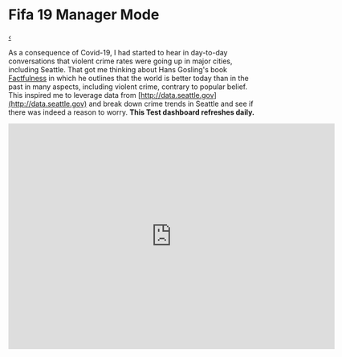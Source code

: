 <head>
<style>

.button {
  font-family : inherit;
  border: none;
  color: white;
  padding: 8px 16px;
  text-align: center;
  display: inline-block;
  transition-duration: 0.4s;
  cursor: pointer;
}

.button {
  background-color: #f2f2f2; 
  color: black; 
  border: 2px solid black;
}

.button:hover {
  background-color: #666666;
  color: white;
}


.previous {
  background-color: #f2f2f2;
  color: black;
  border: 0.5px solid black;

}

.round {
  border-radius: 50%;
}
</style>
</head>

# Fifa 19 Manager Mode

<a href="./" class="button previous round">&#8249;</a>

As a consequence of Covid-19, I had started to hear in day-to-day conversations that violent crime rates were going up in major cities, including Seattle.
That got me thinking about Hans Gosling's book [Factfulness](https://www.goodreads.com/book/show/34890015-factfulness) in which he outlines that the world is better today than in the past in many aspects, including violent crime, contrary to popular belief. This inspired me to leverage data from [http://data.seattle.gov](http://data.seattle.gov) and break down crime trends in Seattle and see if there was indeed a reason to worry. __This Test dashboard refreshes daily.__

<iframe seamless frameborder="0" src="https://public.tableau.com/views/Fifa19-Potential/Dashboard1?:embed=yes&:display_count=yes&:showVizHome=no" width = '650' height = '450' scrolling='yes' ></iframe>    


